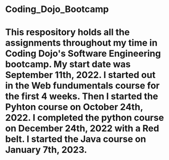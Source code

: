 # Coding_Dojo_Bootcamp
# This respository holds all the assignments throughout my time in Coding Dojo's Software Engineering bootcamp. My start date was September 11th, 2022. I started out in the Web fundumentals course for the first 4 weeks. Then I started the Pyhton course on October 24th, 2022. I completed the python course on December 24th, 2022 with a Red belt. I started the Java course on January 7th, 2023.
